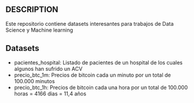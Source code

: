## DESCRIPTION

Este repositorio contiene datasets interesantes para trabajos de Data Science y Machine learning

## Datasets

* pacientes_hospital: Listado de pacientes de un hospital de los cuales algunos han sufrido un ACV
* precio_btc_1m: Precios de bitcoin cada un minuto por un total de 100.000 minutos
* precio_btc_1h: Precios de bitcoin cada una hora por un total de 100.000 horas = 4166 dias = 11,4 años
